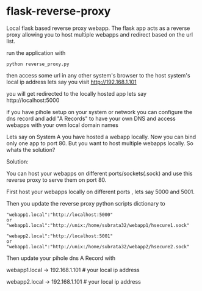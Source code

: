 # flask-reverse-proxy

Local flask based reverse proxy webapp. The flask app acts as a reverse proxy allowing you to host multiple webapps and redirect based on the url list.

run the application with

`python reverse_proxy.py`

then access some url in any other system's browser to the host system's local ip address lets say you visit http://192.168.1.101

you will get redirected to the locally hosted app lets say http://localhost:5000

if you have pihole setup on your system or network you can configure the dns record and add "A Records" to have your own DNS and access webapps with your own local domain names


Lets say on System A you have hosted a webapp locally.
Now you can bind only one app to port 80.
But you want to host multiple webapps locally. So whats the solution?

Solution:

You can host your webapps on different ports/sockets(.sock) and use this reverse proxy to serve them on port 80.

First host your webapps locally on different ports , lets say 5000 and 5001.

Then you update the reverse proxy python scripts dictionary to

    "webapp1.local":"http://localhost:5000"
    or
    "webapp1.local":"http://unix:/home/subrata32/webapp1/hsecure1.sock"

    "webapp2.local":"http://localhost:5001"
    or
    "webapp1.local":"http://unix:/home/subrata32/webapp2/hsecure2.sock"

Then update your pihole dns A Record with

webapp1.local -> 192.168.1.101  # your local ip address

webapp2.local -> 192.168.1.101  # your local ip address

